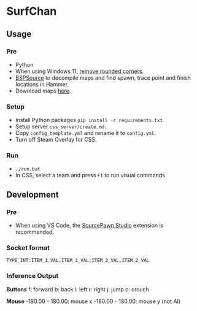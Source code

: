 # SurfChan

## Usage
### Pre
- Python
- When using Windows 11, [remove rounded corners](https://github.com/valinet/Win11DisableRoundedCorners/releases).
- [BSPSource](https://github.com/ata4/bspsrc/releases) to decompile maps and find spawn, trace point and finish locations in Hammer.
- Download maps [here](https://github.com/OuiSURF/Surf_Maps).

### Setup
- Install Python packages `pip install -r requirements.txt`.
- Setup server `css_server/create.md`.
- Copy `config_template.yml` and rename it to `config.yml`.
- Turn off Steam Overlay for CSS.

### Run
- `./run.bat`
- In CSS, select a team and press `F1` to run visual commands

## Development
### Pre
- When using VS Code, the [SourcePawn Studio](https://marketplace.visualstudio.com/items?itemName=Sarrus.sourcepawn-vscode) extension is recommended.

### Socket format
`TYPE_INT:ITEM_1_VAL,ITEM_1_VAL;ITEM_2_VAL,ITEM_2_VAL`

### Inference Output
**Buttons**
f: forward
b: back
l: left
r: right
j: jump
c: crouch

**Mouse**
-180.00 - 180.00: mouse x
-180.00 - 180.00: mouse y (not AI)
